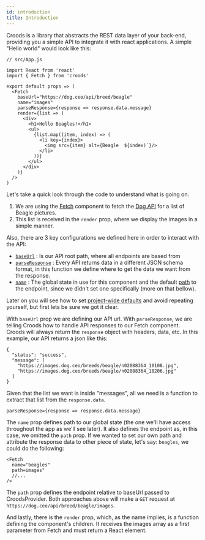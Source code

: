```yaml
---
id: introduction
title: Introduction
---
```


Croods is a library that abstracts the REST data layer of your back-end, providing you a simple API to integrate it with react applications. A simple "Hello world" would look like this:

```
// src/App.js

import React from 'react'
import { Fetch } from 'croods'

export default props => (
  <Fetch
    baseUrl="https://dog.ceo/api/breed/beagle"
    name="images"
    parseResponse={response => response.data.message}
    render={list => (
      <div>
        <h1>Hello Beagles!</h1>
        <ul>
          {list.map((item, index) => (
            <li key={index}>
              <img src={item} alt={Beagle  ${index)`}/>
            </li>
          ))}
        </ul>
      </div>
    )}
  />
)

```

Let's take a quick look through the code to understand what is going on.

1. We are using the [Fetch](/docs/the-fetch) component to fetch the [Dog API](https://dog.ceo/dog-api/) for a list of Beagle pictures.
2. This list is received in the `render` prop, where we display the images in a simple manner.

Also, there are 3 key configurations we defined here in order to interact with the API:

- [`baseUrl`](/docs/croods-provider-api#baseurl) : Is our API root path, where all endpoints are based from
- [`parseResponse`](/docs/croods-provider-api#parseresponse) : Every API returns data in a different JSON schema format, in this function we define where to get the data we want from the response.
- [`name`](/docs/fetch-api#name) : The global state in use for this component and the default [path](/docs/fetch-api#path) to the endpoint, since we didn't set one specifically (more on that bellow).

Later on you will see how to set [project-wide defaults](/docs/project-defaults) and avoid repeating yourself, but first lets be sure we got it clear.

With `baseUrl` prop we are defining our API url.
With `parseResponse`, we are telling Croods how to handle API responses to our Fetch component. Croods will always return the `response` object with headers, data, etc. In this example, our API returns a json like this:

```
{
  "status": "success",
  "message": [
    "https://images.dog.ceo/breeds/beagle/n02088364_10108.jpg",
    "https://images.dog.ceo/breeds/beagle/n02088364_10206.jpg"
  ]
}

```

Given that the list we want is inside "messages", all we need is a function to extract that list from the `response.data`.

```
parseResponse={response => response.data.message}

```


The `name` prop defines path to our global state (the one we'll have access throughout the app as we'll see later). It also defines the endpoint as, in this case, we omitted the `path` prop. If we wanted to set our own path and attribute the response data to other piece of state, let's say: `beagles`, we could do the following:

```
<Fetch
  name="beagles"
  path=images"
  //...
/>

```

The `path` prop defines the endpoint relative to baseUrl passed to CroodsProvider. Both approaches above will make a `GET` request at `https://dog.ceo/api/breed/beagle/images`.

And lastly, there is the `render` prop, which, as the name implies, is a function defining the component's children. It receives the images array as a first parameter from Fetch and must return a React element.
